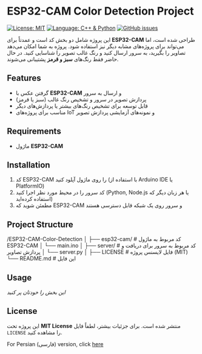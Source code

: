 # ESP32-CAM Color Detection Project

[![License: MIT](https://img.shields.io/badge/License-MIT-yellow.svg)](LICENSE)
[![Language: C++ & Python](https://img.shields.io/badge/Language-C++%20%26%20Python-blue)](https://github.com/)
[![GitHub issues](https://img.shields.io/github/issues/yourusername/your-repo)](https://github.com/yourusername/your-repo/issues)

این پروژه شامل دو بخش کد است و عمدتاً برای **ESP32-CAM** طراحی شده است، اما می‌تواند برای پروژه‌های مشابه دیگر نیز استفاده شود. پروژه به شما امکان می‌دهد تصاویر را بگیرید، به سرور ارسال کنید و رنگ غالب تصویر را شناسایی کنید. در حال حاضر فقط رنگ‌های **سبز و قرمز** پشتیبانی می‌شوند.

## Features

- گرفتن عکس با **ESP32-CAM** و ارسال به سرور  
- پردازش تصویر در سرور و تشخیص رنگ غالب (سبز یا قرمز)  
- قابل توسعه برای تشخیص رنگ‌های بیشتر یا پردازش‌های دیگر  
- مناسب برای پروژه‌های IoT و نمونه‌های آزمایشی پردازش تصویر  

## Requirements

- ماژول **ESP32-CAM** 
## Installation

1. کد ESP32-CAM را روی ماژول آپلود کنید (با استفاده از Arduino IDE یا PlatformIO)  
2. کد سرور را در محیط مورد نظر اجرا کنید (Python, Node.js یا هر زبان دیگر که استفاده کرده‌اید)  
3. مطمئن شوید که ESP32-CAM و سرور روی یک شبکه قابل دسترسی هستند  

## Project Structure

/ESP32-CAM-Color-Detection
│
├── esp32-cam/ # کد مربوط به ماژول ESP32-CAM
│ └── main.ino
│
├── server/ # کد مربوط به سرور برای دریافت و پردازش تصاویر
│ └── server.py
│
├── LICENSE # فایل لایسنس پروژه (MIT)
└── README.md # این فایل


## Usage

_این بخش را خودتان پر کنید_

## License

این پروژه تحت **MIT License** منتشر شده است. برای جزئیات بیشتر، لطفاً فایل `LICENSE` را مشاهده کنید.



For Persian (فارسی) version, click [here](README-fa.md)
